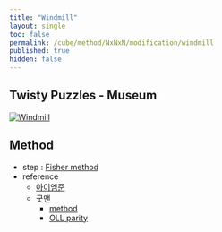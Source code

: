 ```yaml
---
title: "Windmill"
layout: single
toc: false
permalink: /cube/method/NxNxN/modification/windmill
published: true
hidden: false
---
```


<head>
  <base target="_blank">
</head>



## Twisty Puzzles - Museum

<a href="https://twistypuzzles.com/app/museum/museum_showitem.php?pkey=1358">
  <img alt="Windmill" src="https://twistypuzzles.com/museum/large/01358-01.jpg">
</a>



## Method

- step : [Fisher method](/cube/method/NxNxN/modification/fisher)
- reference
  - [아이엠준](https://youtu.be/x9SySGU_iqE)
  - 굿맨
    - [method](https://youtu.be/gELuvKW2Itw)
    - [OLL parity](https://youtu.be/EaX0xLmwDzM)

